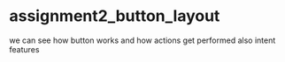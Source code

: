 # assignment2_button_layout

we can see how button works and how actions get performed
also intent features
